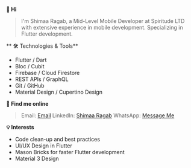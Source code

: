 **👋 Hi**
> I'm Shimaa Ragab, a Mid-Level Mobile Developer at Spiritude LTD with extensive experience in mobile development. Specializing in Flutter development.

** 🛠️ Technologies & Tools**
+ Flutter / Dart
+ Bloc / Cubit
+ Firebase / Cloud Firestore
+ REST APIs / GraphQL
+ Git / GitHub
+ Material Design / Cupertino Design

**💬 Find me online**
> Email: [Email](shimaaragab297@gmail.com) 
> LinkedIn: [Shimaa Ragab](linkedin.com/in/shimaa-ragab-a57596190)
> WhatsApp: [Message Me](https://wa.me/1284183181)
 
**💡 Interests**
+ Code clean-up and best practices
+ UI/UX Design in Flutter
+ Mason Bricks for faster Flutter development
+ Material 3 Design

